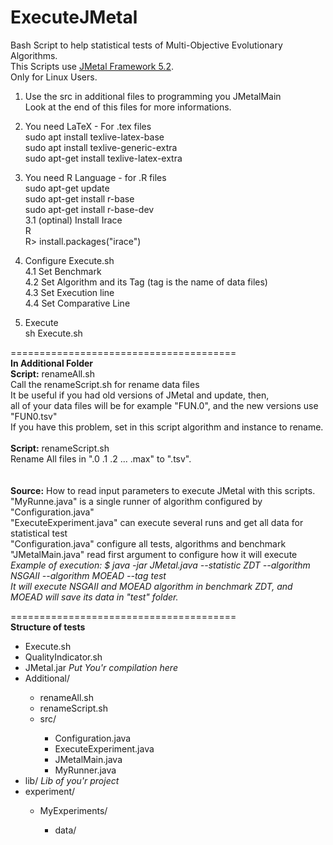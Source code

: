 # ExecuteJMetal
Bash Script to help statistical tests of Multi-Objective Evolutionary Algorithms.<br>
This Scripts use <a href="https://jmetal.github.io/jMetal/">JMetal Framework 5.2</a>.<br>
Only for Linux Users.<br>

  1. Use the src in additional files to programming you JMetalMain<br>
 Look at the end of this files for more informations.<br>
  
  2. You need LaTeX - For .tex files<br>
sudo apt install texlive-latex-base<br>
sudo apt install texlive-generic-extra<br>
sudo apt-get install texlive-latex-extra<br>

  3. You need R Language - for .R files<br>
sudo apt-get update<br>
sudo apt-get install r-base<br>
sudo apt-get install r-base-dev<br>
    3.1 (optinal) Install Irace<br>
       R<br>
        R> install.packages("irace")<br>

  4. Configure Execute.sh<br>
    4.1 Set Benchmark<br>
    4.2 Set Algorithm and its Tag (tag is the name of data files)<br>
    4.3 Set Execution line<br>
    4.4 Set Comparative Line<br>
    
  5. Execute<br>
sh Execute.sh<br>


=======================================<br>
<b>In Additional Folder</b><br>
<b>Script:</b> renameAll.sh<br>
Call the renameScript.sh for rename data files<br>
It be useful if you had old versions of JMetal and update, then, <br>
all of your data files will be for example "FUN.0", and the new versions use "FUN0.tsv"<br>
If you have this problem, set in this script algorithm and instance to rename.<br>
<br>
<b>Script:</b> renameScript.sh<br>
Rename All files in ".0 .1 .2  ...  .max" to ".tsv".<br>
<br>
<br>
<b>Source:</b> How to read input parameters to execute JMetal with this scripts.<br>
"MyRunne.java" is a single runner of algorithm configured by "Configuration.java"<br>
"ExecuteExperiment.java" can execute several runs and get all data for statistical test<br>
"Configuration.java" configure all tests, algorithms and benchmark<br>
"JMetalMain.java" read first argument to configure how it will execute<br>
<i>Example of execution: $ java -jar JMetal.java --statistic ZDT --algorithm NSGAII --algorithm MOEAD --tag test<br>
It will execute NSGAII and MOEAD algorithm in benchmark ZDT, and MOEAD will save its data in "test" folder.<br></i>

=======================================<br>
<b>Structure of tests</b><br>
  <ul>
    <li>Execute.sh</li>
    <li>QualityIndicator.sh</li>
    <li>JMetal.jar <i>Put You'r compilation here</i></li>
    <li>Additional/ </li>
      <ul>
      <li>renameAll.sh</li>
      <li>renameScript.sh</li>
      <li>src/</li>
        <ul>
        <li>Configuration.java</li>
        <li>ExecuteExperiment.java</li>
        <li>JMetalMain.java</li>
        <li>MyRunner.java</li>
        </ul>
      </ul>
    <li>lib/ <i>Lib of you'r project</i></li>
    <li>experiment/</li>
    <ul>
      <li>MyExperiments/</li>
      <ul>
        <li>data/</li>
      </ul>
    </ul>
 </ul>
